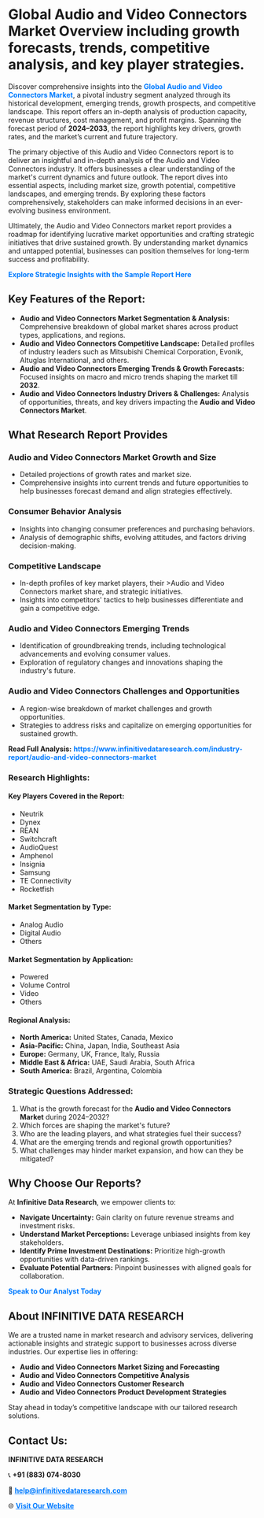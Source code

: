 <h1>Global Audio and Video Connectors Market Overview including growth forecasts, trends, competitive analysis, and key player strategies.</h1>
<p>
Discover comprehensive insights into the 
<a href="https://www.infinitivedataresearch.com/industry-report/audio-and-video-connectors-market" rel="dofollow" style="color: #007BFF; text-decoration: none;"><strong>Global Audio and Video Connectors Market</strong></a>, a pivotal industry segment analyzed through its historical development, emerging trends, growth prospects, and competitive landscape. This report offers an in-depth analysis of production capacity, revenue structures, cost management, and profit margins. Spanning the forecast period of <strong>2024–2033</strong>, the report highlights key drivers, growth rates, and the market’s current and future trajectory.
</p>
<p>
The primary objective of this Audio and Video Connectors report is to deliver an insightful and in-depth analysis of the Audio and Video Connectors industry. It offers businesses a clear understanding of the market's current dynamics and future outlook. The report dives into essential aspects, including market size, growth potential, competitive landscapes, and emerging trends. By exploring these factors comprehensively, stakeholders can make informed decisions in an ever-evolving business environment.
</p>
<p>
Ultimately, the Audio and Video Connectors market report provides a roadmap for identifying lucrative market opportunities and crafting strategic initiatives that drive sustained growth. By understanding market dynamics and untapped potential, businesses can position themselves for long-term success and profitability.
</p>
<p>
<a href="https://www.infinitivedataresearch.com/request-sample/reportId=106870" style="color: #007BFF; text-decoration: none;"><strong>Explore Strategic Insights with the Sample Report Here</strong></a>
</p>

<h2>Key Features of the Report:</h2>
<ul>
<li><strong>Audio and Video Connectors Market Segmentation & Analysis:</strong> Comprehensive breakdown of global market shares across product types, applications, and regions.</li>
<li><strong>Audio and Video Connectors Competitive Landscape:</strong> Detailed profiles of industry leaders such as Mitsubishi Chemical Corporation, Evonik, Altuglas International, and others.</li>
<li><strong>Audio and Video Connectors Emerging Trends & Growth Forecasts:</strong> Focused insights on macro and micro trends shaping the market till <strong>2032</strong>.</li>
<li><strong>Audio and Video Connectors Industry Drivers & Challenges:</strong> Analysis of opportunities, threats, and key drivers impacting the <strong>Audio and Video Connectors Market</strong>.</li>
</ul>

<h2>What Research Report Provides</h2>
<h3>Audio and Video Connectors Market Growth and Size</h3>
<ul>
<li>Detailed projections of growth rates and market size.</li>
<li>Comprehensive insights into current trends and future opportunities to help businesses forecast demand and align strategies effectively.</li>
</ul>

<h3>Consumer Behavior Analysis</h3>
<ul>
<li>Insights into changing consumer preferences and purchasing behaviors.</li>
<li>Analysis of demographic shifts, evolving attitudes, and factors driving decision-making.</li>
</ul>

<h3>Competitive Landscape</h3>
<ul>
<li>In-depth profiles of key market players, their >Audio and Video Connectors market share, and strategic initiatives.</li>
<li>Insights into competitors' tactics to help businesses differentiate and gain a competitive edge.</li>
</ul>

<h3>Audio and Video Connectors Emerging Trends</h3>
<ul>
<li>Identification of groundbreaking trends, including technological advancements and evolving consumer values.</li>
<li>Exploration of regulatory changes and innovations shaping the industry's future.</li>
</ul>

<h3>Audio and Video Connectors Challenges and Opportunities</h3>
<ul>
<li>A region-wise breakdown of market challenges and growth opportunities.</li>
<li>Strategies to address risks and capitalize on emerging opportunities for sustained growth.</li>
</ul>
<p><strong>Read Full Analysis:</strong> <a href="https://www.infinitivedataresearch.com/industry-report/audio-and-video-connectors-market" rel="dofollow" style="color: #007BFF; text-decoration: none;"><strong>https://www.infinitivedataresearch.com/industry-report/audio-and-video-connectors-market</strong></a></p>
<h3>Research Highlights:</h3>
<h4>Key Players Covered in the Report:</h4>
<ul><li>Neutrik</li><li>Dynex</li><li>REAN</li><li>Switchcraft</li><li>AudioQuest</li><li>Amphenol</li><li>Insignia</li><li>Samsung</li><li>TE Connectivity</li><li>Rocketfish</li></ul>
<h4>Market Segmentation by Type:</h4>
<ul><li>Analog Audio</li><li>Digital Audio</li><li>Others</li></ul>
<h4>Market Segmentation by Application:</h4>
<ul><li>Powered</li><li>Volume Control</li><li>Video</li><li>Others</li></ul>

<h4>Regional Analysis:</h4>
<ul>
<li><strong>North America:</strong> United States, Canada, Mexico</li>
<li><strong>Asia-Pacific:</strong> China, Japan, India, Southeast Asia</li>
<li><strong>Europe:</strong> Germany, UK, France, Italy, Russia</li>
<li><strong>Middle East & Africa:</strong> UAE, Saudi Arabia, South Africa</li>
<li><strong>South America:</strong> Brazil, Argentina, Colombia</li>
</ul>

<h3>Strategic Questions Addressed:</h3>
<ol>
<li>What is the growth forecast for the <strong>Audio and Video Connectors Market</strong> during 2024–2032?</li>
<li>Which forces are shaping the market's future?</li>
<li>Who are the leading players, and what strategies fuel their success?</li>
<li>What are the emerging trends and regional growth opportunities?</li>
<li>What challenges may hinder market expansion, and how can they be mitigated?</li>
</ol>

<h2>Why Choose Our Reports?</h2>
<p>At <strong>Infinitive Data Research</strong>, we empower clients to:</p>
<ul>
<li><strong>Navigate Uncertainty:</strong> Gain clarity on future revenue streams and investment risks.</li>
<li><strong>Understand Market Perceptions:</strong> Leverage unbiased insights from key stakeholders.</li>
<li><strong>Identify Prime Investment Destinations:</strong> Prioritize high-growth opportunities with data-driven rankings.</li>
<li><strong>Evaluate Potential Partners:</strong> Pinpoint businesses with aligned goals for collaboration.</li>
</ul>
<p><a href="https://www.infinitivedataresearch.com/industry-report/audio-and-video-connectors-market" rel="dofollow" style="color: #007BFF; text-decoration: none;"><strong>Speak to Our Analyst Today</strong></a></p>

<h2>About INFINITIVE DATA RESEARCH</h2>
<p>We are a trusted name in market research and advisory services, delivering actionable insights and strategic support to businesses across diverse industries. Our expertise lies in offering:</p>
<ul>
<li><strong>Audio and Video Connectors Market Sizing and Forecasting</strong></li>
<li><strong>Audio and Video Connectors Competitive Analysis</strong></li>
<li><strong>Audio and Video Connectors Customer Research</strong></li>
<li><strong>Audio and Video Connectors Product Development Strategies</strong></li>
</ul>
<p>Stay ahead in today’s competitive landscape with our tailored research solutions.</p>

<h2>Contact Us:</h2>
<p><strong>INFINITIVE DATA RESEARCH</strong></p>
<p>📞 <strong>+91 (883) 074-8030</strong></p>
<p>📧 <strong><a href="mailto:help@infinitivedataresearch.com" style="color: #007BFF;">help@infinitivedataresearch.com</a></strong></p>
<p>🌐 <strong><a href="https://www.infinitivedataresearch.com" rel="dofollow" style="color: #007BFF;">Visit Our Website</a></strong></p>